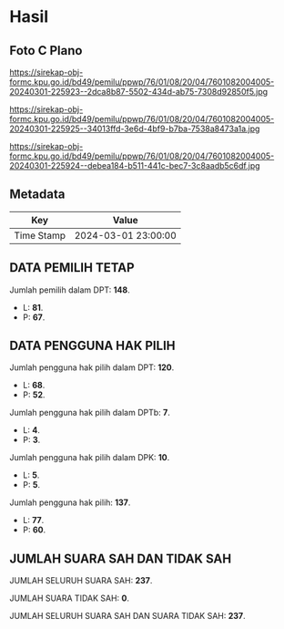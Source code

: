# Hasil

## Foto C Plano

https://sirekap-obj-formc.kpu.go.id/bd49/pemilu/ppwp/76/01/08/20/04/7601082004005-20240301-225923--2dca8b87-5502-434d-ab75-7308d92850f5.jpg

https://sirekap-obj-formc.kpu.go.id/bd49/pemilu/ppwp/76/01/08/20/04/7601082004005-20240301-225925--34013ffd-3e6d-4bf9-b7ba-7538a8473a1a.jpg

https://sirekap-obj-formc.kpu.go.id/bd49/pemilu/ppwp/76/01/08/20/04/7601082004005-20240301-225924--debea184-b511-441c-bec7-3c8aadb5c6df.jpg


## Metadata

| Key        | Value               |
| ---------- | ------------------- |
| Time Stamp | 2024-03-01 23:00:00 |


## DATA PEMILIH TETAP

Jumlah pemilih dalam DPT: **148**.
 * L: **81**.
 * P: **67**.

## DATA PENGGUNA HAK PILIH

Jumlah pengguna hak pilih dalam DPT: **120**.
 * L: **68**.
 * P: **52**.

Jumlah pengguna hak pilih dalam DPTb: **7**.
 * L: **4**.
 * P: **3**.

Jumlah pengguna hak pilih dalam DPK: **10**.
 * L: **5**.
 * P: **5**.

Jumlah pengguna hak pilih: **137**.
 * L: **77**.
 * P: **60**.

## JUMLAH SUARA SAH DAN TIDAK SAH

JUMLAH SELURUH SUARA SAH: **237**.

JUMLAH SUARA TIDAK SAH: **0**.

JUMLAH SELURUH SUARA SAH DAN SUARA TIDAK SAH: **237**.


